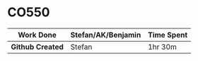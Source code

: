 # CO550

| Work Done | Stefan/AK/Benjamin | Time Spent |
| ---- | ---- | ---- |
**Github Created** | Stefan  | 1hr 30m |
